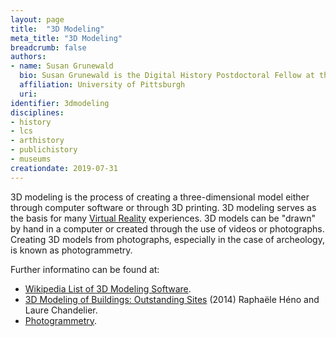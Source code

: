 ```yaml
---
layout: page
title:  "3D Modeling"
meta_title: "3D Modeling"
breadcrumb: false
authors:
- name: Susan Grunewald
  bio: Susan Grunewald is the Digital History Postdoctoral Fellow at the University of Pittsburgh’s World History Center. She received her PhD from Carnegie Mellon University, where she was a two-time A.W. Mellon Fellow in Digital Humanities. Her research focuses on Soviet history, particularly German prisoners of war in the USSR during and after the Second World War.
  affiliation: University of Pittsburgh
  uri:
identifier: 3dmodeling
disciplines:
- history
- lcs
- arthistory
- publichistory
- museums
creationdate: 2019-07-31
---
```


3D modeling is the process of creating a three-dimensional model either through computer software or through 3D printing. 3D modeling serves as the basis for many [Virtual Reality](/_topics/VirtualReality.md) experiences. 3D models can be "drawn" by hand in a computer or created through the use of videos or photographs. Creating 3D models from photographs, especially in the case of archeology, is known as photogrammetry.

Further informatino can be found at:
 -  [Wikipedia List of 3D Modeling Software](https://en.wikipedia.org/wiki/List_of_3D_modeling_software).
 -  [3D Modeling of Buildings: Outstanding Sites](https://books.google.com/books?id=pjAWBAAAQBAJ&printsec=frontcover&dq=3d+modeling&hl=en&sa=X&ved=0ahUKEwjhgZze-9_jAhXsw1kKHRBdAVQQ6AEIMDAB#v=onepage&q=3d%20modeling&f=false) (2014) Raphaële Héno and Laure Chandelier.
 -  [Photogrammetry](http://www.photogrammetry.com/).
